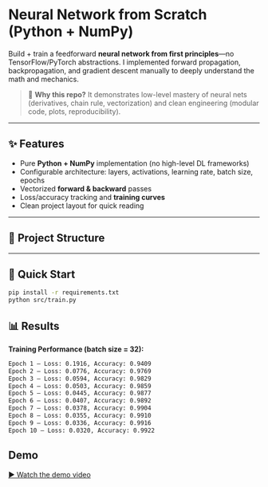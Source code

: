 # Neural Network from Scratch (Python + NumPy)

Build + train a feedforward **neural network from first principles**—no TensorFlow/PyTorch abstractions.
I implemented forward propagation, backpropagation, and gradient descent manually to deeply understand the math and mechanics.

> 🎯 **Why this repo?** It demonstrates low-level mastery of neural nets (derivatives, chain rule, vectorization) and clean engineering (modular code, plots, reproducibility).

---

## ✨ Features
- Pure **Python + NumPy** implementation (no high-level DL frameworks)
- Configurable architecture: layers, activations, learning rate, batch size, epochs
- Vectorized **forward & backward** passes
- Loss/accuracy tracking and **training curves**
- Clean project layout for quick reading

---

## 🔎 Project Structure



---

## 🚀 Quick Start

```bash
pip install -r requirements.txt
python src/train.py
```


## 📊 Results

**Training Performance (batch size = 32):**
```bash
Epoch 1 — Loss: 0.1916, Accuracy: 0.9409
Epoch 2 — Loss: 0.0776, Accuracy: 0.9769
Epoch 3 — Loss: 0.0594, Accuracy: 0.9829
Epoch 4 — Loss: 0.0503, Accuracy: 0.9859
Epoch 5 — Loss: 0.0445, Accuracy: 0.9877
Epoch 6 — Loss: 0.0407, Accuracy: 0.9892
Epoch 7 — Loss: 0.0378, Accuracy: 0.9904
Epoch 8 — Loss: 0.0355, Accuracy: 0.9910
Epoch 9 — Loss: 0.0336, Accuracy: 0.9916
Epoch 10 — Loss: 0.0320, Accuracy: 0.9922
```


## Demo

[▶️ Watch the demo video](Results/demo.mp4)


